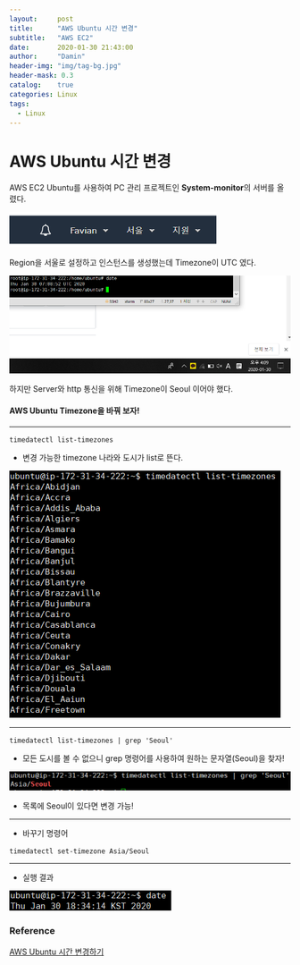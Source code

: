 ```yaml
---
layout:     post
title:      "AWS Ubuntu 시간 변경"
subtitle:   "AWS EC2"
date:       2020-01-30 21:43:00
author:     "Damin"
header-img: "img/tag-bg.jpg"
header-mask: 0.3
catalog:    true
categories: Linux
tags:
  - Linux
---
```


# AWS Ubuntu 시간 변경

AWS EC2 Ubuntu를 사용하여 PC 관리 프로젝트인 **System-monitor**의 서버를 올렸다.

![region](/img/in-post/linux/region.png)

Region을 서울로 설정하고 인스턴스를 생성했는데 Timezone이 UTC 였다.

![Default_Time](/img/in-post/linux/ubuntu_time.png)

하지만 Server와 http 통신을 위해 Timezone이 Seoul 이어야 했다.

#### AWS Ubuntu Timezone을 바꿔 보자!
---
~~~
timedatectl list-timezones
~~~

- 변경 가능한 timezone 나라와 도시가 list로 뜬다.

![Default_Time](/img/in-post/linux/timezone_list.PNG)

---
~~~
timedatectl list-timezones | grep 'Seoul'
~~~

- 모든 도시를 볼 수 없으니 grep 명령어를 사용하여 원하는 문자열(Seoul)을 찾자!

![Default_Time](/img/in-post/linux/Seoul.PNG)

- 목록에 Seoul이 있다면 변경 가능!

---

- 바꾸기 명령어
~~~
timedatectl set-timezone Asia/Seoul
~~~

---

- 실행 결과

![Default_Time](/img/in-post/linux/TimezoneResult.PNG)

### Reference

[AWS Ubuntu 시간 변경하기](https://brtech.tistory.com/92)
